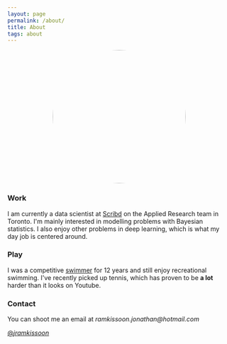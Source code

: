 ```yaml
---
layout: page
permalink: /about/
title: About
tags: about
---
```


<img style="display: block; margin-left: auto; margin-right: auto; object-fit: cover; border-radius:50%;" width="300" height="300" src="/assets/profile.JPG" align="middle" alt="Profile">


### Work

I am currently a data scientist at [Scribd](https://www.scribd.com) on the Applied Research team in Toronto. I'm mainly interested in modelling problems with Bayesian statistics. I also enjoy other problems in deep learning, which is what my day job is centered around.


### Play

I was a competitive [swimmer](https://www.swimrankings.net/index.php?page=athleteDetail&athleteId=4849767) for 12 years and still enjoy recreational swimming. I've recently picked up tennis, which has proven to be **a lot** harder than it looks on Youtube.

<a href="https://www.swimrankings.net/index.php?page=athleteDetail&athleteId=4849767" title="swimming"><i class="fa fa-swimmer"></i></a>

### Contact 

You can shoot me an email at _ramkissoon.jonathan@hotmail.com_ <a href="mailto:ramkissoon.jonathan@hotmail.com" title="Email"><i class="fa fa-envelope-square"></i></a>

<a href="https://twitter.com/_jramkissoon" class="twitter-follow-button" data-show-count="false">@_jramkissoon_</a><script async src="https://platform.twitter.com/widgets.js" charset="utf-8"></script>

<div id="social-media">
    <a href="https://www.facebook.com/your-facebook-username" title="Facebook"><i class="fa fa-facebook-square"></i></a>
    <a href="https://github.com/jramkiss" title="Github"><i class="fa fa-github-square"></i></a>
    <a href="https://twitter.com/_JRamkissoon" title="Twitter"><i class="fa fa-twitter-square"></i></a>
</div>
